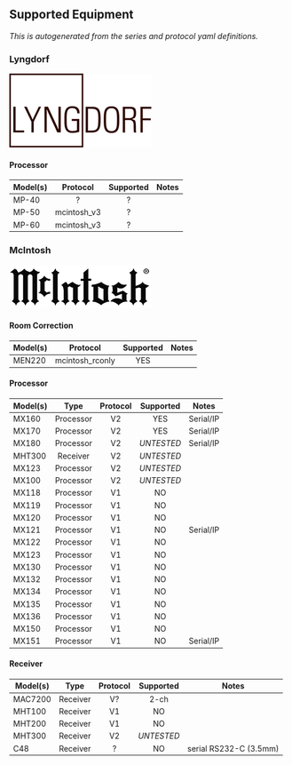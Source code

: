 ## Supported Equipment

*This is autogenerated from the series and protocol yaml definitions.*

### Lyngdorf

![Lyngdorf](https://raw.githubusercontent.com/rsnodgrass/pyavcontrol/main/img/lyngdorf-logo-small.png)

#### Processor

| Model(s) |  Protocol   | Supported | Notes |
| -------- | :---------: | :-------: | ----- |
| MP-40    |      ?      |     ?     |       |
| MP-50    | mcintosh_v3 |     ?     |       |
| MP-60    | mcintosh_v3 |     ?     |       |

### McIntosh

![McIntosh](https://raw.githubusercontent.com/rsnodgrass/pyavcontrol/main/img/mcintosh-logo-small.png)

#### Room Correction

| Model(s) |    Protocol     | Supported | Notes |
| -------- | :-------------: | :-------: | ----- |
| MEN220   | mcintosh_rconly |    YES    |       |

#### Processor

| Model(s) |   Type    | Protocol | Supported  | Notes     |
| -------- | :-------: | :------: | :--------: | --------- |
| MX160    | Processor |    V2    |    YES     | Serial/IP |
| MX170    | Processor |    V2    |    YES     | Serial/IP |
| MX180    | Processor |    V2    | *UNTESTED* | Serial/IP |
| MHT300   | Receiver  |    V2    | *UNTESTED* |
| MX123    | Processor |    V2    | *UNTESTED* |
| MX100    | Processor |    V2    | *UNTESTED* |
| MX118    | Processor |    V1    |     NO     |
| MX119    | Processor |    V1    |     NO     |
| MX120    | Processor |    V1    |     NO     |
| MX121    | Processor |    V1    |     NO     | Serial/IP |
| MX122    | Processor |    V1    |     NO     |
| MX123    | Processor |    V1    |     NO     |
| MX130    | Processor |    V1    |     NO     |
| MX132    | Processor |    V1    |     NO     |
| MX134    | Processor |    V1    |     NO     |
| MX135    | Processor |    V1    |     NO     |
| MX136    | Processor |    V1    |     NO     |
| MX150    | Processor |    V1    |     NO     |
| MX151    | Processor |    V1    |     NO     | Serial/IP |

#### Receiver

| Model(s) |   Type   | Protocol | Supported  | Notes                  |
| -------- | :------: | :------: | :--------: | ---------------------- |
| MAC7200  | Receiver |    V?    |    2-ch    |
| MHT100   | Receiver |    V1    |     NO     |
| MHT200   | Receiver |    V1    |     NO     |
| MHT300   | Receiver |    V2    | *UNTESTED* |
| C48      | Receiver |    ?     |     NO     | serial RS232-C (3.5mm) |
